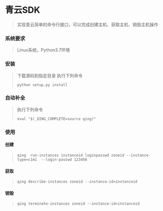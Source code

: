 # 青云SDK
> 实现青云简单的命令行接口，可以完成创建主机、获取主机、销毁主机操作

### 系统要求
> Linux系统，Python3.7环境

### 安装
> 下载源码到指定目录
> 执行下列命令
> ```shell script
> python setup.py install
> ```

### 自动补全
> 执行下列命令
> ```shell script 
> eval "$(_QING_COMPLETE=source qing)"
> ```

### 使用
#### 创建
> ```shell script
> qing  run-instances instanceid loginpasswd zoneid --instance-type=c1m1  --login-passwd 123456
>```

#### 获取
>```shell script
> qing describe-instances zoneid --instance-id=instanceid
>```

#### 销毁
>```shell script
> qing terminate-instances zoneid --instance-id=instanceid
>```